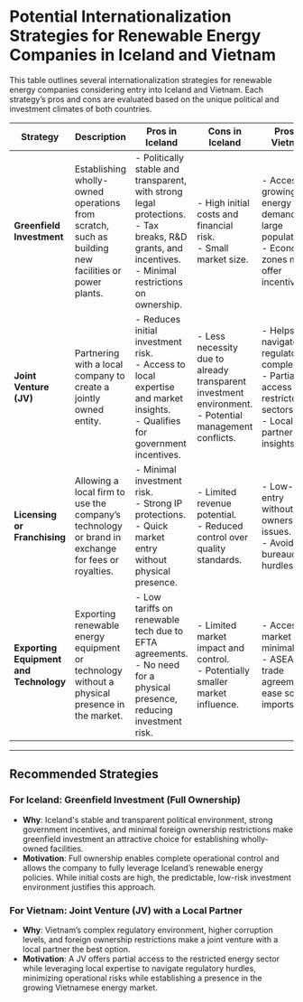 # Potential Internationalization Strategies for Renewable Energy Companies in Iceland and Vietnam

This table outlines several internationalization strategies for renewable energy companies considering entry into Iceland and Vietnam. Each strategy’s pros and cons are evaluated based on the unique political and investment climates of both countries.

| **Strategy**               | **Description**                                                             | **Pros in Iceland**                                                                                                                                             | **Cons in Iceland**                                                                                           | **Pros in Vietnam**                                                                                                                             | **Cons in Vietnam**                                                                                                       |
|----------------------------|---------------------------------------------------------------------------|----------------------------------------------------------------------------------------------------------------------------------------------------------------|---------------------------------------------------------------------------------------------------------------|------------------------------------------------------------------------------------------------------------------------------------------------|---------------------------------------------------------------------------------------------------------------------------|
| **Greenfield Investment**  | Establishing wholly-owned operations from scratch, such as building new facilities or power plants. | - Politically stable and transparent, with strong legal protections.<br> - Tax breaks, R&D grants, and incentives.<br> - Minimal restrictions on ownership.     | - High initial costs and financial risk.<br> - Small market size.                                           | - Access to growing energy demand and large population.<br> - Economic zones may offer incentives.                         | - Regulatory hurdles and corruption risks.<br> - Foreign ownership restrictions and bureaucratic inefficiencies.           |
| **Joint Venture (JV)**     | Partnering with a local company to create a jointly owned entity.        | - Reduces initial investment risk.<br> - Access to local expertise and market insights.<br> - Qualifies for government incentives.                               | - Less necessity due to already transparent investment environment.<br> - Potential management conflicts.     | - Helps navigate regulatory complexities.<br> - Partial access to restricted sectors.<br> - Local partner insights.     | - Potential for conflicts with local partner.<br> - Limited control and operational inefficiencies due to corruption.     |
| **Licensing or Franchising** | Allowing a local firm to use the company’s technology or brand in exchange for fees or royalties. | - Minimal investment risk.<br> - Strong IP protections.<br> - Quick market entry without physical presence.                 | - Limited revenue potential.<br> - Reduced control over quality standards.                                  | - Low-risk entry without ownership issues.<br> - Avoids bureaucratic hurdles.                                          | - Weak IP protection.<br> - Challenges enforcing licensing agreements in a less transparent legal environment.            |
| **Exporting Equipment and Technology** | Exporting renewable energy equipment or technology without a physical presence in the market. | - Low tariffs on renewable tech due to EFTA agreements.<br> - No need for a physical presence, reducing investment risk. | - Limited market impact and control.<br> - Potentially smaller market influence.                            | - Access to market with minimal risk.<br> - ASEAN trade agreements ease some imports.                                     | - Higher tariffs on some imports.<br> - Limited brand presence and influence in Vietnam’s energy sector.                   |

---

## Recommended Strategies

### For Iceland: **Greenfield Investment (Full Ownership)**
- **Why**: Iceland's stable and transparent political environment, strong government incentives, and minimal foreign ownership restrictions make greenfield investment an attractive choice for establishing wholly-owned facilities.
- **Motivation**: Full ownership enables complete operational control and allows the company to fully leverage Iceland’s renewable energy policies. While initial costs are high, the predictable, low-risk investment environment justifies this approach.

### For Vietnam: **Joint Venture (JV) with a Local Partner**
- **Why**: Vietnam’s complex regulatory environment, higher corruption levels, and foreign ownership restrictions make a joint venture with a local partner the best option.
- **Motivation**: A JV offers partial access to the restricted energy sector while leveraging local expertise to navigate regulatory hurdles, minimizing operational risks while establishing a presence in the growing Vietnamese energy market.